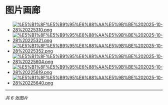 # 图片画廊
<ul class="gallery">
  <li><a href="https://raw.githubusercontent.com/sgner/images/main/%E5%B1%8F%E5%B9%95%E6%88%AA%E5%9B%BE%202025-10-28%20225310.png" target="_blank" title="点击查看大图"><img src="https://raw.githubusercontent.com/sgner/images/main/%E5%B1%8F%E5%B9%95%E6%88%AA%E5%9B%BE%202025-10-28%20225310.png" alt="%E5%B1%8F%E5%B9%95%E6%88%AA%E5%9B%BE%202025-10-28%20225310.png"></a></li>
  <li><a href="https://raw.githubusercontent.com/sgner/images/main/%E5%B1%8F%E5%B9%95%E6%88%AA%E5%9B%BE%202025-10-28%20225321.png" target="_blank" title="点击查看大图"><img src="https://raw.githubusercontent.com/sgner/images/main/%E5%B1%8F%E5%B9%95%E6%88%AA%E5%9B%BE%202025-10-28%20225321.png" alt="%E5%B1%8F%E5%B9%95%E6%88%AA%E5%9B%BE%202025-10-28%20225321.png"></a></li>
  <li><a href="https://raw.githubusercontent.com/sgner/images/main/%E5%B1%8F%E5%B9%95%E6%88%AA%E5%9B%BE%202025-10-28%20225352.png" target="_blank" title="点击查看大图"><img src="https://raw.githubusercontent.com/sgner/images/main/%E5%B1%8F%E5%B9%95%E6%88%AA%E5%9B%BE%202025-10-28%20225352.png" alt="%E5%B1%8F%E5%B9%95%E6%88%AA%E5%9B%BE%202025-10-28%20225352.png"></a></li>
  <li><a href="https://raw.githubusercontent.com/sgner/images/main/%E5%B1%8F%E5%B9%95%E6%88%AA%E5%9B%BE%202025-10-28%20225604.png" target="_blank" title="点击查看大图"><img src="https://raw.githubusercontent.com/sgner/images/main/%E5%B1%8F%E5%B9%95%E6%88%AA%E5%9B%BE%202025-10-28%20225604.png" alt="%E5%B1%8F%E5%B9%95%E6%88%AA%E5%9B%BE%202025-10-28%20225604.png"></a></li>
  <li><a href="https://raw.githubusercontent.com/sgner/images/main/%E5%B1%8F%E5%B9%95%E6%88%AA%E5%9B%BE%202025-10-28%20225619.png" target="_blank" title="点击查看大图"><img src="https://raw.githubusercontent.com/sgner/images/main/%E5%B1%8F%E5%B9%95%E6%88%AA%E5%9B%BE%202025-10-28%20225619.png" alt="%E5%B1%8F%E5%B9%95%E6%88%AA%E5%9B%BE%202025-10-28%20225619.png"></a></li>
  <li><a href="https://raw.githubusercontent.com/sgner/images/main/%E5%B1%8F%E5%B9%95%E6%88%AA%E5%9B%BE%202025-10-28%20225640.png" target="_blank" title="点击查看大图"><img src="https://raw.githubusercontent.com/sgner/images/main/%E5%B1%8F%E5%B9%95%E6%88%AA%E5%9B%BE%202025-10-28%20225640.png" alt="%E5%B1%8F%E5%B9%95%E6%88%AA%E5%9B%BE%202025-10-28%20225640.png"></a></li>
</ul>

---
*共 6 张图片*
